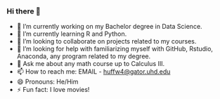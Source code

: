 ### Hi there 👋

- 🔭 I’m currently working on my Bachelor degree in Data Science.
- 🌱 I’m currently learning R and Python.
- 👯 I’m looking to collaborate on projects related to my courses.
- 🤔 I’m looking for help with familiarizing myself with GitHub, Rstudio, Anaconda, any program related to my degree.
- 💬 Ask me about any math course up to Calculus III.
- 📫 How to reach me: EMAIL - huffw4@gator.uhd.edu
- 😄 Pronouns: He/Him
- ⚡ Fun fact: I love movies!
